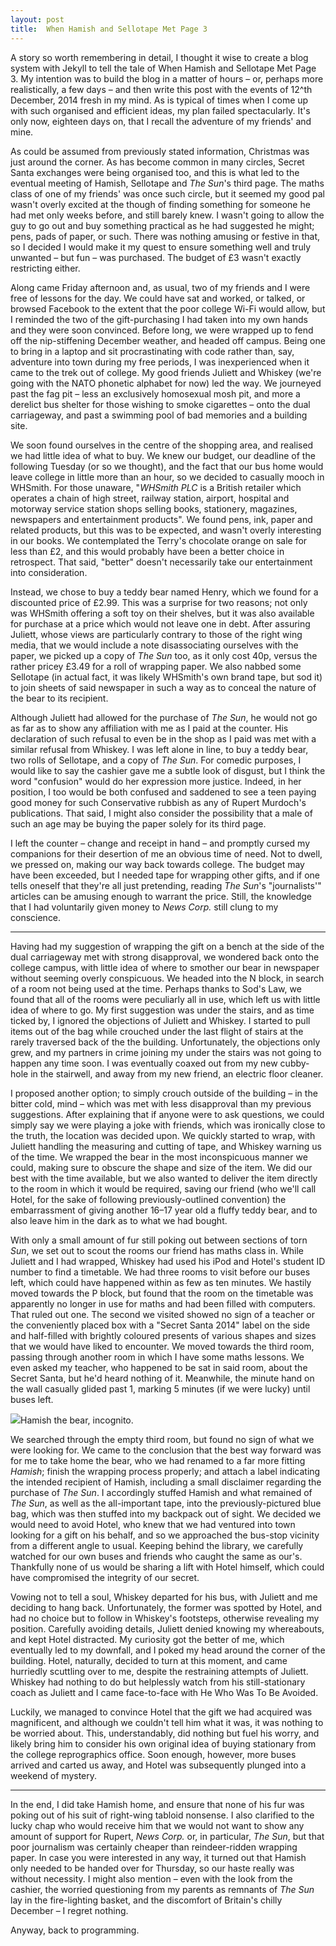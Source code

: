 ```yaml
---
layout:	post
title:	When Hamish and Sellotape Met Page 3
---
```


A story so worth remembering in detail, I thought it wise to create a blog system with Jekyll to tell the tale of When Hamish and Sellotape Met Page 3. My intention was to build the blog in a matter of hours &ndash; or, perhaps more realistically, a few days &ndash; and then write this post with the events of 12^th December, 2014 fresh in my mind. As is typical of times when I come up with such organised and efficient ideas, my plan failed spectacularly. It's only now, eighteen days on, that I recall the adventure of my friends' and mine.

As could be assumed from previously stated information, Christmas was just around the corner. As has become common in many circles, Secret Santa exchanges were being organised too, and this is what led to the eventual meeting of Hamish, Sellotape and *The Sun*'s third page. The maths class of one of my friends' was once such circle, but it seemed my good pal wasn't overly excited at the though of finding something for someone he had met only weeks before, and still barely knew. I wasn't going to allow the guy to go out and buy something practical as he had suggested he might; pens, pads of paper, or such. There was nothing amusing or festive in that, so I decided I would make it my quest to ensure something well and truly unwanted &ndash; but fun &ndash; was purchased. The budget of &pound;3 wasn't exactly restricting either.

Along came Friday afternoon and, as usual, two of my friends and I were free of lessons for the day. We could have sat and worked, or talked, or browsed Facebook to the extent that the poor college Wi-Fi would allow, but I reminded the two of the gift-purchasing I had taken into my own hands and they were soon convinced. Before long, we were wrapped up to fend off the nip-stiffening December weather, and headed off campus. Being one to bring in a laptop and sit procrastinating with code rather than, say, adventure into town during my free periods, I was inexperienced when it came to the trek out of college. My good friends Juliett and Whiskey (we're going with the NATO phonetic alphabet for now) led the way. We journeyed past the fag pit &ndash; less an exclusively homosexual mosh pit, and more a derelict bus shelter for those wishing to smoke cigarettes &ndash; onto the dual carriageway, and past a swimming pool of bad memories and a building site.

We soon found ourselves in the centre of the shopping area, and realised we had little idea of what to buy. We knew our budget, our deadline of the following Tuesday (or so we thought), and the fact that our bus home would leave college in little more than an hour, so we decided to casually mooch in WHSmith. For those unaware, "*WHSmith PLC* is a British retailer which operates a chain of high street, railway station, airport, hospital and motorway service station shops selling books, stationery, magazines, newspapers and entertainment products". We found pens, ink, paper and related products, but this was to be expected, and wasn't overly interesting in our books. We contemplated the Terry's chocolate orange on sale for less than &pound;2, and this would probably have been a better choice in retrospect. That said, "better" doesn't necessarily take our entertainment into consideration.

Instead, we chose to buy a teddy bear named Henry, which we found for a discounted price of &pound;2.99. This was a surprise for two reasons; not only was WHSmith offering a soft toy on their shelves, but it was also available for purchase at a price which would not leave one in debt. After assuring Juliett, whose views are particularly contrary to those of the right wing media, that we would include a note disassociating ourselves with the paper, we picked up a copy of *The Sun* too, as it only cost 40p, versus the rather pricey &pound;3.49 for a roll of wrapping paper. We also nabbed some Sellotape (in actual fact, it was likely WHSmith's own brand tape, but sod it) to join sheets of said newspaper in such a way as to conceal the nature of the bear to its recipient.

Although Juliett had allowed for the purchase of *The Sun*, he would not go as far as to show any affiliation with me as I paid at the counter. His declaration of such refusal to even be in the shop as I paid was met with a similar refusal from Whiskey. I was left alone in line, to buy a teddy bear, two rolls of Sellotape, and a copy of *The Sun*. For comedic purposes, I would like to say the cashier gave me a subtle look of disgust, but I think the word "confusion" would do her expression more justice. Indeed, in her position, I too would be both confused and saddened to see a teen paying good money for such Conservative rubbish as any of Rupert Murdoch's publications. That said, I might also consider the possibility that a male of such an age may be buying the paper solely for its third page.

I left the counter &ndash; change and receipt in hand &ndash; and promptly cursed my companions for their desertion of me an obvious time of need. Not to dwell, we pressed on, making our way back towards college. The budget may have been exceeded, but I needed tape for wrapping other gifts, and if one tells oneself that they're all just pretending, reading *The Sun*'s "journalists'" articles can be amusing enough to warrant the price. Still, the knowledge that I had voluntarily given money to *News Corp.* still clung to my conscience.

* * *

Having had my suggestion of wrapping the gift on a bench at the side of the dual carriageway met with strong disapproval, we wondered back onto the college campus, with little idea of where to smother our bear in newspaper without seeming overly conspicuous. We headed into the N block, in search of a room not being used at the time. Perhaps thanks to Sod's Law, we found that all of the rooms were peculiarly all in use, which left us with little idea of where to go. My first suggestion was under the stairs, and as time ticked by, I ignored the objections of Juliett and Whiskey. I started to pull items out of the bag while crouched under the last flight of stairs at the rarely traversed back of the the building. Unfortunately, the objections only grew, and my partners in crime joining my under the stairs was not going to happen any time soon. I was eventually coaxed out from my new cubby-hole in the stairwell, and away from my new friend, an electric floor cleaner.

I proposed another option; to simply crouch outside of the building &ndash; in the bitter cold, mind &ndash; which was met with less disapproval than my previous suggestions. After explaining that if anyone were to ask questions, we could simply say we were playing a joke with friends, which was ironically close to the truth, the location was decided upon. We quickly started to wrap, with Juliett handling the measuring and cutting of tape, and Whiskey warning us of the time. We wrapped the bear in the most inconspicuous manner we could, making sure to obscure the shape and size of the item. We did our best with the time available, but we also wanted to deliver the item directly to the room in which it would be required, saving our friend (who we'll call Hotel, for the sake of following previously-outlined convention) the embarrassment of giving another 16&ndash;17 year old a fluffy teddy bear, and to also leave him in the dark as to what we had bought.

With only a small amount of fur still poking out between sections of torn *Sun*, we set out to scout the rooms our friend has maths class in. While Juliett and I had wrapped, Whiskey had used his iPod and Hotel's student ID number to find a timetable. We had three rooms to visit before our buses left, which could have happened within as few as ten minutes. We hastily moved towards the P block, but found that the room on the timetable was apparently no longer in use for maths and had been filled with computers. That ruled out one. The second we visited showed no sign of a teacher or the conveniently placed box with a "Secret Santa 2014" label on the side and half-filled with brightly coloured presents of various shapes and sizes that we would have liked to encounter. We moved towards the third room, passing through another room in which I have some maths lessons. We even asked my teacher, who happened to be sat in said room, about the Secret Santa, but he'd heard nothing of it. Meanwhile, the minute hand on the wall casually glided past 1, marking 5 minutes (if we were lucky) until buses left.

<a class="i" href="{{ site.url }}/images/2014/hamish-full.jpg"><img src="{{ site.url }}/images/2014/hamish.jpg"></a><span>Hamish the bear, incognito.</span>

We searched through the empty third room, but found no sign of what we were looking for. We came to the conclusion that the best way forward was for me to take home the bear, who we had renamed to a far more fitting *Hamish*; finish the wrapping process properly; and attach a label indicating the intended recipient of Hamish, including a small disclaimer regarding the purchase of *The Sun*. I accordingly stuffed Hamish and what remained of *The Sun*, as well as the all-important tape, into the previously-pictured blue bag, which was then stuffed into my backpack out of sight. We decided we would need to avoid Hotel, who knew that we had ventured into town looking for a gift on his behalf, and so we approached the bus-stop vicinity from a different angle to usual. Keeping behind the library, we carefully watched for our own buses and friends who caught the same as our's. Thankfully none of us would be sharing a lift with Hotel himself, which could have compromised the integrity of our secret.

Vowing not to tell a soul, Whiskey departed for his bus, with Juliett and me deciding to hang back. Unfortunately, the former was spotted by Hotel, and had no choice but to follow in Whiskey's footsteps, otherwise revealing my position. Carefully avoiding details, Juliett denied knowing my whereabouts, and kept Hotel distracted. My curiosity got the better of me, which eventually led to my downfall, and I poked my head around the corner of the building. Hotel, naturally, decided to turn at this moment, and came hurriedly scuttling over to me, despite the restraining attempts of Juliett. Whiskey had nothing to do but helplessly watch from his still-stationary coach as Juliett and I came face-to-face with He Who Was To Be Avoided.

Luckily, we managed to convince Hotel that the gift we had acquired was magnificent, and although we couldn't tell him what it was, it was nothing to be worried about. This, understandably, did nothing but fuel his worry, and likely bring him to consider his own original idea of buying stationary from the college reprographics office. Soon enough, however, more buses arrived and carted us away, and Hotel was subsequently plunged into a weekend of mystery.

* * *

In the end, I did take Hamish home, and ensure that none of his fur was poking out of his suit of right-wing tabloid nonsense. I also clarified to the lucky chap who would receive him that we would not want to show any amount of support for Rupert, *News Corp.* or, in particular, *The Sun*, but that poor journalism was certainly cheaper than reindeer-ridden wrapping paper. In case you were interested in any way, it turned out that Hamish only needed to be handed over for Thursday, so our haste really was without necessity. I might also mention &ndash; even with the look from the cashier, the worried questioning from my parents as remnants of *The Sun* lay in the fire-lighting basket, and the discomfort of Britain's chilly December &ndash; I regret nothing.

Anyway, back to programming.
